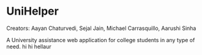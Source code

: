 # UniHelper
Creators: Aayan Chaturvedi, Sejal Jain, Michael Carrasquillo, Aarushi Sinha

A University assistance web application for college students in any type of need.
hi
hi
hellaur